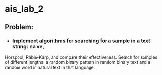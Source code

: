 # ais_lab_2

## Problem:
- ### Implement algorithms for searching for a sample in a text string: naive,
Horspool, Rabin-Karp, and compare their effectiveness. Search for samples of different lengths: a random binary pattern in random binary text and a random word in natural text in that language.
